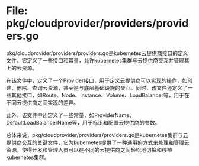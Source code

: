 # File: pkg/cloudprovider/providers/providers.go

pkg/cloudprovider/providers/providers.go是kubernetes云提供商接口的定义文件。它定义了一些接口和常量，允许kubernetes集群与云提供商交互并管理其上的云资源。

在该文件中，定义了一个Provider接口，用于定义云提供商可以实现的操作，如创建、删除、查询云资源，甚至是与底层基础设施的交互。同时，该文件还定义了一些其他接口，如Route、Node、Instance、Volume、LoadBalancer等，用于在不同云提供商之间实现的差异。

此外，该文件中还定义了一些常量，如ProviderName、DefaultLoadBalancerName等，用于标识和配置云提供商的参数。

总体来说，pkg/cloudprovider/providers/providers.go是kubernetes集群与云提供商交互的关键文件，它为kubernetes提供了一种通用的方式来处理和管理云资源，使得开发和管理人员可以在不同的云提供商之间轻松地切换和移植kubernetes集群。

